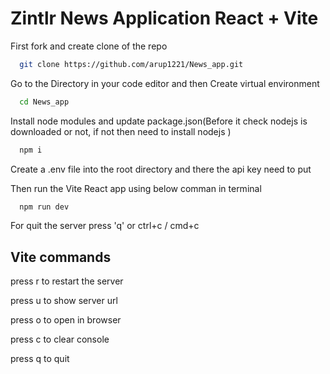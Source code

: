 # Zintlr News Application React + Vite


<p>First fork and  create clone of the repo</p>

```bash
  git clone https://github.com/arup1221/News_app.git
```
<p>Go to the Directory in your code editor and then Create virtual environment</p>

```bash
  cd News_app
```
<p>Install node modules and update package.json(Before it check nodejs is downloaded or not, if not then need to install nodejs )</p>

```bash
  npm i
```

<p>Create a .env file into the root directory and there the api key need to put</p>
<p>Then run the Vite React app using below comman in terminal</p>

```bash
  npm run dev
```
<p>For quit the server press  'q' or ctrl+c / cmd+c </p>

## Vite commands
<p> press r to restart the server</p>
  <p>press u to show server url</p>
  <p>press o to open in browser</p>
  <p>press c to clear console</p>
  <p>press q to quit</p>





